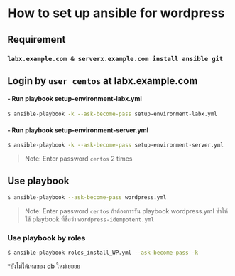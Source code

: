# How to set up ansible for wordpress

## Requirement
### `labx.example.com & serverx.example.com install ansible git`

## Login by `user centos` at labx.example.com

#### - Run playbook setup-environment-labx.yml
``` bash
$ ansible-playbook -k --ask-become-pass setup-environment-labx.yml
```
#### - Run playbook setup-environment-server.yml
``` bash
$ ansible-playbook -k --ask-become-pass setup-environment-server.yml
```
> Note: Enter password `centos` 2 times

## Use playbook 
``` bash
$ ansible-playbook --ask-become-pass wordpress.yml
```
> Note: Enter password `centos` ถ้าต้องการรัน playbook wordpress.yml ซ้ำให้ใช้ playbook ที่ชื่อว่า `wordpress-idempotent.yml`

### Use playbook by roles
```bash
$ ansible-playbook roles_install_WP.yml --ask-become-pass -k
```
*ยังไม่ได้เทสของ db ใหม่เยยยย
